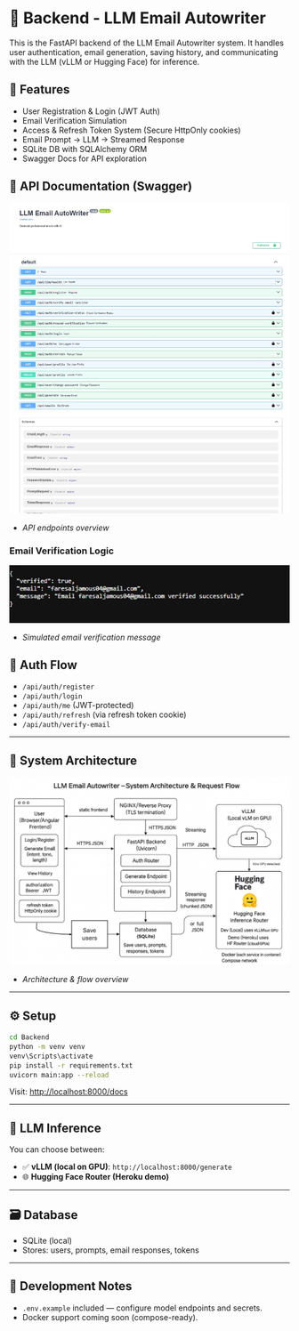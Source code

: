 # 🧠 Backend - LLM Email Autowriter

This is the FastAPI backend of the LLM Email Autowriter system. It handles user authentication, email generation, saving history, and communicating with the LLM (vLLM or Hugging Face) for inference.

## 🔧 Features

- User Registration & Login (JWT Auth)
- Email Verification Simulation
- Access & Refresh Token System (Secure HttpOnly cookies)
- Email Prompt → LLM → Streamed Response
- SQLite DB with SQLAlchemy ORM
- Swagger Docs for API exploration

## 🧪 API Documentation (Swagger)

![Swagger](../assets/swaggerpage.jpg)
- *API endpoints overview*

### Email Verification Logic

![Email Verification](../assets/emailverification.jpg)
- *Simulated email verification message*

## 🔐 Auth Flow

- `/api/auth/register`
- `/api/auth/login`
- `/api/auth/me` (JWT-protected)
- `/api/auth/refresh` (via refresh token cookie)
- `/api/auth/verify-email`

---

## 🧱 System Architecture

![System Diagram](../assets/Systemoverview.png)
- *Architecture & flow overview*

---

## ⚙️ Setup

```bash
cd Backend
python -m venv venv
venv\Scripts\activate
pip install -r requirements.txt
uvicorn main:app --reload
```

Visit: [http://localhost:8000/docs](http://localhost:8000/docs)

---

## 🤖 LLM Inference

You can choose between:

- ✅ **vLLM (local on GPU)**: `http://localhost:8000/generate`
- 🌐 **Hugging Face Router (Heroku demo)**

---

## 🗃️ Database

- SQLite (local)
- Stores: users, prompts, email responses, tokens

---

## 🧪 Development Notes

- `.env.example` included — configure model endpoints and secrets.
- Docker support coming soon (compose-ready).
